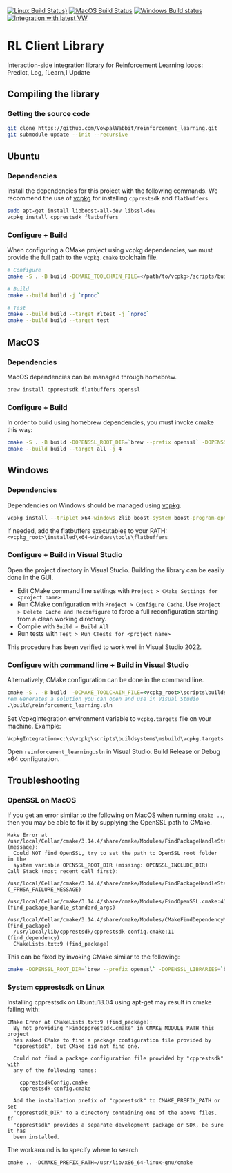 [![Linux Build Status)](https://img.shields.io/azure-devops/build/vowpalwabbit/3934113c-9e2b-4dbc-8972-72ab9b9b4342/23/master?label=Linux%20build&logo=Azure%20Devops)](https://dev.azure.com/vowpalwabbit/Vowpal%20Wabbit/_build?definitionId=31)
[![MacOS Build Status](https://img.shields.io/azure-devops/build/vowpalwabbit/3934113c-9e2b-4dbc-8972-72ab9b9b4342/22/master?label=MacOS%20build&logo=Azure%20Devops)](https://dev.azure.com/vowpalwabbit/Vowpal%20Wabbit/_build?definitionId=32)
[![Windows Build status](https://ci.appveyor.com/api/projects/status/57p7o5v34onsqma2/branch/master?svg=true)](https://ci.appveyor.com/project/JohnLangford/reinforcement-learning/branch/master)
[![Integration with latest VW](https://github.com/VowpalWabbit/reinforcement_learning/actions/workflows/daily_integration.yml/badge.svg?event=schedule)](https://github.com/VowpalWabbit/reinforcement_learning/actions/workflows/daily_integration.yml)

# RL Client Library
Interaction-side integration library for Reinforcement Learning loops: Predict, Log, [Learn,] Update

## Compiling the library
### Getting the source code
```sh
git clone https://github.com/VowpalWabbit/reinforcement_learning.git
git submodule update --init --recursive
```

## Ubuntu
### Dependencies
Install the dependencies for this project with the following commands. We recommend the use of [vcpkg](https://github.com/microsoft/vcpkg) for installing `cpprestsdk` and `flatbuffers`.
```sh
sudo apt-get install libboost-all-dev libssl-dev
vcpkg install cpprestsdk flatbuffers
```

### Configure + Build
When configuring a CMake project using vcpkg dependencies, we must provide the full path to the `vcpkg.cmake` toolchain file.
```sh
# Configure
cmake -S . -B build -DCMAKE_TOOLCHAIN_FILE=</path/to/vcpkg>/scripts/buildsystems/vcpkg.cmake

# Build
cmake --build build -j `nproc`

# Test
cmake --build build --target rltest -j `nproc`
cmake --build build --target test
```

## MacOS
### Dependencies
MacOS dependencies can be managed through homebrew.
```sh
brew install cpprestsdk flatbuffers openssl
```

### Configure +  Build
In order to build using homebrew dependencies, you must invoke cmake this way:
```sh
cmake -S . -B build -DOPENSSL_ROOT_DIR=`brew --prefix openssl` -DOPENSSL_LIBRARIES=`brew --prefix openssl`/lib
cmake --build build --target all -j 4
```

## Windows
### Dependencies
Dependencies on Windows should be managed using [vcpkg](https://github.com/microsoft/vcpkg).
```cmd
vcpkg install --triplet x64-windows zlib boost-system boost-program-options boost-test boost-align boost-foreach boost-math boost-uuid cpprestsdk flatbuffers openssl
```

If needed, add the flatbuffers executables to your PATH: `<vcpkg_root>\installed\x64-windows\tools\flatbuffers`

### Configure + Build in Visual Studio
Open the project directory in Visual Studio. Building the library can be easily done in the GUI.
- Edit CMake command line settings with `Project > CMake Settings for <project name>`
- Run CMake configuration with `Project > Configure Cache`. Use `Project > Delete Cache and Reconfigure` to force a full reconfiguration starting from a clean working directory.
- Compile with `Build > Build All`
- Run tests with `Test > Run CTests for <project name>`

This procedure has been verified to work well in Visual Studio 2022.

### Configure with command line + Build in Visual Studio
Alternatively, CMake configuration can be done in the command line.
```cmd
cmake -S . -B build  -DCMAKE_TOOLCHAIN_FILE=<vcpkg_root>\scripts\buildsystems\vcpkg.cmake -DVCPKG_TARGET_TRIPLET=x64-windows -A x64 -G "Visual Studio 16 2019"
rem Generates a solution you can open and use in Visual Studio
.\build\reinforcement_learning.sln
```

Set VcpkgIntegration environment variable to `vcpkg.targets` file on your machine. Example:
```
VcpkgIntegration=c:\s\vcpkg\scripts\buildsystems\msbuild\vcpkg.targets
```

Open `reinforcement_learning.sln` in Visual Studio. Build Release or Debug x64 configuration.

## Troubleshooting
### OpenSSL on MacOS
If you get an error similar to the following on MacOS when running `cmake ..`, then you may be able to fix it by supplying the OpenSSL path to CMake.
```
Make Error at /usr/local/Cellar/cmake/3.14.4/share/cmake/Modules/FindPackageHandleStandardArgs.cmake:137 (message):
  Could NOT find OpenSSL, try to set the path to OpenSSL root folder in the
  system variable OPENSSL_ROOT_DIR (missing: OPENSSL_INCLUDE_DIR)
Call Stack (most recent call first):
  /usr/local/Cellar/cmake/3.14.4/share/cmake/Modules/FindPackageHandleStandardArgs.cmake:378 (_FPHSA_FAILURE_MESSAGE)
  /usr/local/Cellar/cmake/3.14.4/share/cmake/Modules/FindOpenSSL.cmake:413 (find_package_handle_standard_args)
  /usr/local/Cellar/cmake/3.14.4/share/cmake/Modules/CMakeFindDependencyMacro.cmake:48 (find_package)
  /usr/local/lib/cpprestsdk/cpprestsdk-config.cmake:11 (find_dependency)
  CMakeLists.txt:9 (find_package)
```

This can be fixed by invoking CMake similar to the following:
```bash
cmake -DOPENSSL_ROOT_DIR=`brew --prefix openssl` -DOPENSSL_LIBRARIES=`brew --prefix openssl`/lib ..
```

### System cpprestsdk on Linux
Installing cpprestsdk on Ubuntu18.04 using apt-get may result in cmake failing with:
```
CMake Error at CMakeLists.txt:9 (find_package):
  By not providing "Findcpprestsdk.cmake" in CMAKE_MODULE_PATH this project
  has asked CMake to find a package configuration file provided by
  "cpprestsdk", but CMake did not find one.

  Could not find a package configuration file provided by "cpprestsdk" with
  any of the following names:

    cpprestsdkConfig.cmake
    cpprestsdk-config.cmake

  Add the installation prefix of "cpprestsdk" to CMAKE_PREFIX_PATH or set
  "cpprestsdk_DIR" to a directory containing one of the above files.  If
  "cpprestsdk" provides a separate development package or SDK, be sure it has
  been installed.
```

The workaround is to specify where to search
```
cmake .. -DCMAKE_PREFIX_PATH=/usr/lib/x86_64-linux-gnu/cmake
```
